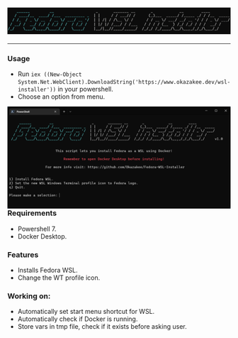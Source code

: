 <h3 align="center"><img src=".github/assets/logo.png"></h3>

---
### Usage

- Run `iex ((New-Object System.Net.WebClient).DownloadString('https://www.okazakee.dev/wsl-installer'))` in your powershell.
- Choose an option from menu.

<img src=".github/assets/wt.png" alt="img" align="right" width="600px">

### Requirements

- Powershell 7.
- Docker Desktop.

### Features

- Installs Fedora WSL.
- Change the WT profile icon.

### Working on:

- Automatically set start menu shortcut for WSL.
- Automatically check if Docker is running.
- Store vars in tmp file, check if it exists before asking user.
